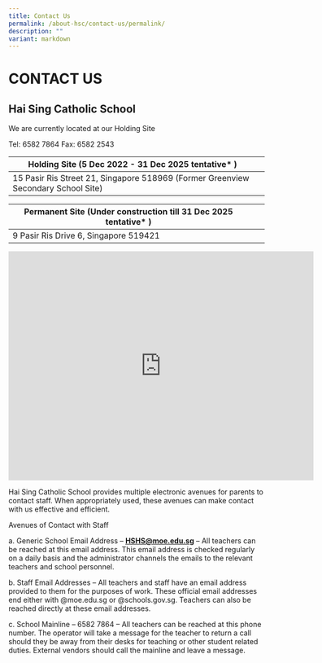 ```yaml
---
title: Contact Us
permalink: /about-hsc/contact-us/permalink/
description: ""
variant: markdown
---
```

CONTACT US
==========

Hai Sing Catholic School
------------------------
We are currently located at our Holding Site 

Tel: 6582 7864 Fax: 6582 2543

|  Holding Site (5 Dec 2022 - 31 Dec 2025 tentative* )       |    |
|----------------------------------|----------------------------------------------------------|
|15 Pasir Ris Street 21,  Singapore 518969 (Former Greenview Secondary School Site)  |  |

| Permanent Site  (Under construction till 31 Dec 2025 tentative* )              |  |  |
| -------- | -------- | -------- |
| 9 Pasir Ris Drive 6, Singapore 519421 |    |    |


        

<iframe src="https://www.google.com/maps/embed?pb=!1m18!1m12!1m3!1d3988.6790962687814!2d103.95980487373633!3d1.3692286615158198!2m3!1f0!2f0!3f0!3m2!1i1024!2i768!4f13.1!3m3!1m2!1s0x31da3c53153a166d%3A0xfe5bc4c9dfb56b31!2s15%20Pasir%20Ris%20Street%2021%2C%20Singapore%20518969!5e0!3m2!1sen!2ssg!4v1682091149698!5m2!1sen!2ssg" width="600" height="450" style="border:0;" allowfullscreen="" loading="lazy"></iframe>






Hai Sing Catholic School provides multiple electronic avenues for parents to contact staff. When appropriately used, these avenues can make contact with us effective and efficient.  
  
Avenues of Contact with Staff  
  
a. Generic School Email Address – **HSHS@moe.edu.sg** – All teachers can be reached at this email address. This email address is checked regularly on a daily basis and the administrator channels the emails to the relevant teachers and school personnel.  
  
b. Staff Email Addresses – All teachers and staff have an email address provided to them for the purposes of work. These official email addresses end either with @moe.edu.sg or @schools.gov.sg. Teachers can also be reached directly at these email addresses.  
  
c. School Mainline – 6582 7864 – All teachers can be reached at this phone number. The operator will take a message for the teacher to return a call should they be away from their desks for teaching or other student related duties. External vendors should call the mainline and leave a message.